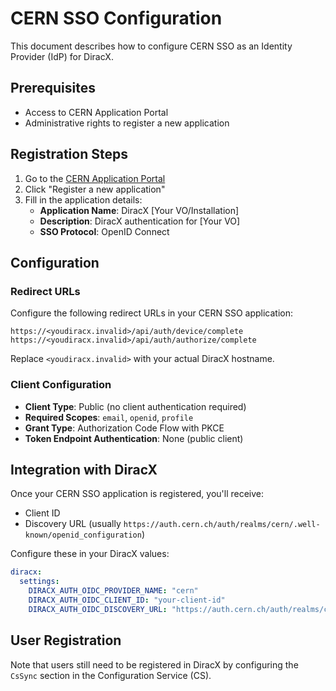 # CERN SSO Configuration

This document describes how to configure CERN SSO as an Identity Provider (IdP) for DiracX.

## Prerequisites

- Access to CERN Application Portal
- Administrative rights to register a new application

## Registration Steps

1. Go to the [CERN Application Portal](https://application-portal.web.cern.ch/)
2. Click "Register a new application"
3. Fill in the application details:
   - **Application Name**: DiracX [Your VO/Installation]
   - **Description**: DiracX authentication for [Your VO]
   - **SSO Protocol**: OpenID Connect

## Configuration

### Redirect URLs

Configure the following redirect URLs in your CERN SSO application:

```
https://<youdiracx.invalid>/api/auth/device/complete
https://<youdiracx.invalid>/api/auth/authorize/complete
```

Replace `<youdiracx.invalid>` with your actual DiracX hostname.

### Client Configuration

- **Client Type**: Public (no client authentication required)
- **Required Scopes**: `email`, `openid`, `profile`
- **Grant Type**: Authorization Code Flow with PKCE
- **Token Endpoint Authentication**: None (public client)

## Integration with DiracX

Once your CERN SSO application is registered, you'll receive:
- Client ID
- Discovery URL (usually `https://auth.cern.ch/auth/realms/cern/.well-known/openid_configuration`)

Configure these in your DiracX values:

```yaml
diracx:
  settings:
    DIRACX_AUTH_OIDC_PROVIDER_NAME: "cern"
    DIRACX_AUTH_OIDC_CLIENT_ID: "your-client-id"
    DIRACX_AUTH_OIDC_DISCOVERY_URL: "https://auth.cern.ch/auth/realms/cern/.well-known/openid_configuration"
```

## User Registration

Note that users still need to be registered in DiracX by configuring the `CsSync` section in the Configuration Service (CS).
